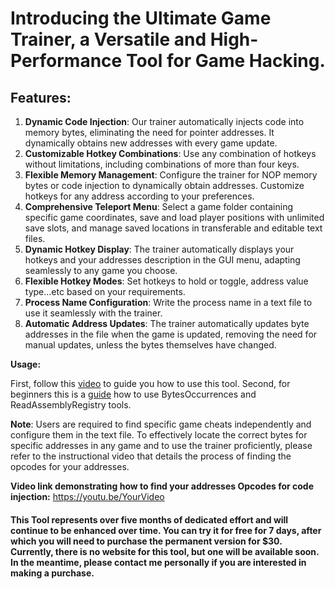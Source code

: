 # Introducing the Ultimate Game Trainer, a Versatile and High-Performance Tool for Game Hacking.
## Features:

1. **Dynamic Code Injection**: Our trainer automatically injects code into memory bytes, eliminating the need for pointer addresses. It dynamically obtains new addresses with every game update.  
2. **Customizable Hotkey Combinations**: Use any combination of hotkeys without limitations, including combinations of more than four keys.  
3. **Flexible Memory Management**: Configure the trainer for NOP memory bytes or code injection to dynamically obtain addresses. Customize hotkeys for any address according to your preferences.  
4. **Comprehensive Teleport Menu**: Select a game folder containing specific game coordinates, save and load player positions with unlimited save slots, and manage saved locations in transferable and editable text files.  
5. **Dynamic Hotkey Display**: The trainer automatically displays your hotkeys and your addresses description in the GUI menu, adapting seamlessly to any game you choose.  
6. **Flexible Hotkey Modes**: Set hotkeys to hold or toggle, address value type...etc based on your requirements.  
7. **Process Name Configuration**: Write the process name in a text file to use it seamlessly with the trainer.  
8. **Automatic Address Updates**: The trainer automatically updates byte addresses in the file when the game is updated, removing the need for manual updates, unless the bytes themselves have changed. 

**Usage:**

First, follow this [video]([URL](https://youtu.be/YourVideo)1) to guide you how to use this tool.
Second, for beginners this is a [guide]([URL](https://youtu.be/YourVideo)2) how to use BytesOccurrences and ReadAssemblyRegistry tools.

**Note**: Users are required to find specific game cheats independently and configure them in the text file. To effectively locate the correct bytes for specific addresses in any game and to use the trainer proficiently, please refer to the instructional video that details the process of finding the opcodes for your addresses. 

**Video link demonstrating how to find your addresses Opcodes for code injection:** https://youtu.be/YourVideo

#### This Tool represents over five months of dedicated effort and will continue to be enhanced over time. You can try it for free for 7 days, after which you will need to purchase the permanent version for $30. Currently, there is no website for this tool, but one will be available soon. In the meantime, please contact me personally if you are interested in making a purchase.
